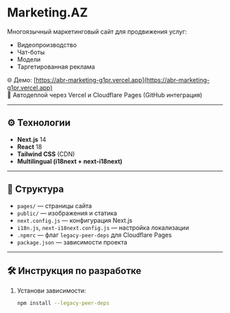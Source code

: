 # Marketing.AZ

Многоязычный маркетинговый сайт для продвижения услуг:

- Видеопроизводство
- Чат-боты
- Модели
- Таргетированная реклама

🌐 Демо: [https://abr-marketing-g1pr.vercel.app](https://abr-marketing-g1pr.vercel.app)  
🚀 Автодеплой через Vercel и Cloudflare Pages (GitHub интеграция)

---

## ⚙️ Технологии

- **Next.js** 14
- **React** 18
- **Tailwind CSS** (CDN)
- **Multilingual (i18next + next-i18next)**

---

## 📁 Структура

- `pages/` — страницы сайта  
- `public/` — изображения и статика  
- `next.config.js` — конфигурация Next.js  
- `i18n.js`, `next-i18next.config.js` — настройка локализации  
- `.npmrc` — флаг `legacy-peer-deps` для Cloudflare Pages  
- `package.json` — зависимости проекта

---

## 🛠 Инструкция по разработке

1. Установи зависимости:
   ```bash
   npm install --legacy-peer-deps

